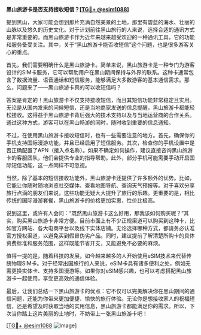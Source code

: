 **黑山旅游卡是否支持接收短信？[[TG💪+ @esim1088](https://t.me/s/esim1088)]**

提到黑山，大家可能会想到那片充满自然美景的土地，那里有碧蓝的海水、壮丽的山脉以及悠久的历史文化。对于计划前往黑山旅行的人来说，选择合适的通讯方式是非常重要的。而黑山旅游卡作为近年来越来越受欢迎的一种通讯工具，它的功能和服务备受关注。其中，关于“黑山旅游卡能否收短信”这个问题，也是很多游客关心的重点。

首先，我们需要明确什么是黑山旅游卡。简单来说，黑山旅游卡是一种专门为游客设计的SIM卡服务，它可以帮助用户在黑山期间保持与外界的联系。这种卡通常包含了数据流量、语音通话和短信服务，能够满足大多数游客的基本通信需求。那么，问题来了——黑山旅游卡真的可以收短信吗？

答案是肯定的！黑山旅游卡不仅支持接收短信，而且其短信功能非常稳定且实用。无论是从国内发来的问候短信，还是当地商家发送的信息提醒，黑山旅游卡都能轻松接收。这得益于黑山旅游卡背后强大的技术支持以及与当地运营商的合作关系。通过这种方式，游客可以在黑山畅游的同时，随时收到重要的信息通知。

不过，在使用黑山旅游卡接收短信时，也有一些需要注意的地方。首先，确保你的手机支持国际漫游功能，并且已经启用了短信服务。其次，检查你的手机设置中是否正确配置了APN（接入点名称）。如果不确定如何操作，建议直接咨询黑山旅游卡的客服团队，他们会提供专业的指导帮助。此外，部分手机可能需要手动开启国际短信功能，这一点同样不可忽视。

当然，除了基本的短信接收功能外，黑山旅游卡还提供了许多额外的优势。比如，它能让你随时随地浏览社交媒体、查看地图导航、查询天气预报等。对于喜欢分享旅行点滴的朋友们来说，这些功能无疑大大提升了旅行的乐趣。更重要的是，相比传统的国际漫游套餐，黑山旅游卡的价格更加实惠，性价比极高。

说到这里，或许有人会问：“既然黑山旅游卡这么好用，那我该如何购买呢？”其实，购买黑山旅游卡非常方便。目前市面上有不少正规渠道可以购买到这种卡，比如官方网站、各大电商平台以及线下实体店铺。无论选择哪种方式，都请务必认准官方授权渠道，以避免买到假冒伪劣产品。同时，建议提前了解清楚所购卡的具体资费标准和服务范围，这样既能节省开支，又能避免不必要的麻烦。

值得一提的是，随着科技的发展，如今越来越多的人开始使用eSIM技术来代替传统物理SIM卡。对于经常出国旅行的人来说，eSIM卡具有诸多便利之处，例如无需更换实体卡、支持多国漫游等。如果你对eSIM感兴趣，也可以考虑搭配黑山旅游卡一起使用，享受更高效的通信体验。

最后，让我们总结一下黑山旅游卡的优点：它不仅可以完美解决你在黑山期间的通信问题，还能为你带来更加便捷、愉快的旅行体验。无论你是想接收家人的祝福短信，还是希望及时获取当地的实用信息，黑山旅游卡都能满足你的需求。所以，下次当你踏上这片美丽的土地时，不妨带上一张黑山旅游卡吧！

[[TG💪+ @esim1088](https://t.me/s/esim1088) ![Image](https://i.postimg.cc/4NQfJmqS/Snipaste-2025-05-13-00-14-12.png)]